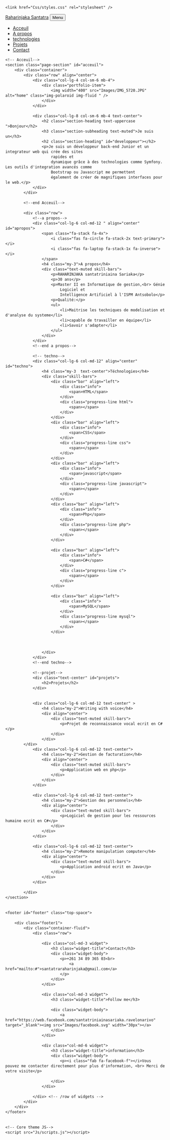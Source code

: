 <!DOCTYPE html>
<html>

<head>
    <meta charSet="utf-8" />
    <meta http-equiv="X-UA-Compatible" content="IE=edge" />
    <meta name="viewport" content="width=device-width, initial-scale=1.0" />
    <meta name="description" content="CV développeur informatique" />
    <title>home</title>
    <link rel="shortcut icon" href="Images/icon.webp" type="image/x-icon" />
    
    <link href="Css/styles.css" rel="stylesheet" />

</head>

<body id="page-top">
    <!-- Navigation-->
    <nav class="navbar navbar-expand-lg navbar-dark bg-light fixed-top" id="mainNav">
        <div class="container">
            <a class="navbar-brand" href="#page-top">Raharinjaka
                Santatra</a>
            <button class="navbar-toggler bg-dark" type="button" data-bs-toggle="collapse"
                data-bs-target="#navbarResponsive" aria-controls="navbarResponsive" aria-expanded="false"
                aria-label="Toggle navigation">
                Menu
                <i class="fas fa-bars ms-1"></i>
            </button>
            <div class="collapse navbar-collapse" id="navbarResponsive">
                <ul class="navbar-nav text-uppercase ms-auto py-4 py-lg-0">
                    <li class="nav-item"><a class="nav-link" href="#page-top">Acceuil</a></li>
                    <li class="nav-item"><a class="nav-link" href="#apropos">A propos</a></li>
                    <li class="nav-item"><a class="nav-link" href="#techno">technologies</a></li>
                    <li class="nav-item"><a class="nav-link" href="#projets">Projets</a></li>
                    <li class="nav-item"><a class="nav-link" href="#contact">Contact</a></li>
                </ul>
            </div>
        </div>
    </nav>


    <!-- Acceuil-->
    <section class="page-section" id="acceuil">
        <div class="container">
            <div class="row" align="center">
                <div class="col-lg-4 col-sm-6 mb-4">
                    <div class="portfolio-item">
                        <img width="400" src="Images/IMG_5720.JPG" alt="home" class="img-polaroid img-fluid " />
                    </div>
                </div>

                <div class="col-lg-8 col-sm-6 mb-4 text-center">
                    <h2 class="section-heading text-uppercase ">Bonjour</h2>
                    <h3 class="section-subheading text-muted">Je suis un</h3>
                    <h2 class="section-heading" id="developpeur"></h2>
                    <p>Je suis un développeur back-end Junior et un integrateur web qui crée des sites
                        rapides et
                        dynamique grâce à des technologies comme Symfony. Les outils d'integration avancés comme
                        Bootstrap ou Javascript me permettent
                        également de créer de magnifiques interfaces pour le web.</p>
                </div>
            </div>

            <!--end Acceuil-->

            <div class="row">
                <!--a propos-->
                <div class="col-lg-6 col-md-12 " align="center" id="apropos">
                    <span class="fa-stack fa-4x">
                        <i class="fas fa-circle fa-stack-2x text-primary"></i>
                        <i class="fas fa-laptop fa-stack-1x fa-inverse"></i>
                    </span>
                    <h4 class="my-3">A propos</h4>
                    <div class="text-muted skill-bars">
                        <p>RAHARINJAKA santatriniaina Sariaka</p>
                        <p>30 ans</p>
                        <p>Master II en Informatique de gestion,<br> Génie
                            Logiciel et
                            Intelligence Artificiel à l'ISPM Antsobolo</p>
                        <p>Qualité:</p>
                        <ul>
                            <li>Maitrise les techniques de modelisation et d'analyse du systeme</li>
                            <li>capable de travailler en équipe</li>
                            <li>Savoir s'adapter</li>
                        </ul>
                    </div>
                </div>
                <!--end a propos-->
                
                <!-- techno-->
                <div class="col-lg-6 col-md-12" align="center" id="techno">
                    <h4 class="my-3  text-center">Téchnologies</h4>
                    <div class="skill-bars">
                        <div class="bar" align="left">
                            <div class="info">
                                <span>HTML</span>
                            </div>
                            <div class="progress-line html">
                                <span></span>
                            </div>
                        </div>
                        <div class="bar" align="left">
                            <div class="info">
                                <span>CSS</span>
                            </div>
                            <div class="progress-line css">
                                <span></span>
                            </div>
                        </div>
                        <div class="bar" align="left">
                            <div class="info">
                                <span>javascript</span>
                            </div>
                            <div class="progress-line javascript">
                                <span></span>
                            </div>
                        </div>
                        <div class="bar" align="left">
                            <div class="info">
                                <span>Php</span>
                            </div>
                            <div class="progress-line php">
                                <span></span>
                            </div>
                        </div>

                        <div class="bar" align="left">
                            <div class="info">
                                <span>C#</span>
                            </div>
                            <div class="progress-line c">
                                <span></span>
                            </div>
                        </div>

                        <div class="bar" align="left">
                            <div class="info">
                                <span>MySQL</span>
                            </div>
                            <div class="progress-line mysql">
                                <span></span>
                            </div>
                        </div>

                        

                    </div>
                </div>
                <!--end techno-->
                
                <!--projet-->
                <div class="text-center" id="projets">
                    <h2>Projets</h2>
                </div>


                <div class="col-lg-6 col-md-12 text-center" >
                    <h4 class="my-2">Writing with voice</h4>
                    <div align="center">
                        <div class="text-muted skill-bars">
                            <p>Projet de reconnaissance vocal ecrit en C#</p>
                        </div>
                    </div>
            </div>
                <div class="col-lg-6 col-md-12 text-center">
                    <h4 class="my-2">Gestion de facturation</h4>
                    <div align="center">
                        <div class="text-muted skill-bars">
                            <p>Application web en php</p>
                        </div>
                    </div>
                </div>

                <div class="col-lg-6 col-md-12 text-center">
                    <h4 class="my-2">Gestion des personnels</h4>
                    <div align="center">
                        <div class="text-muted skill-bars">
                            <p>Logiciel de gestion pour les ressources humaine ecrit en C#</p>
                        </div>
                    </div>
                </div>

                <div class="col-lg-6 col-md-12 text-center">
                    <h4 class="my-2">Remote manipulation computer</h4>
                    <div align="center">
                        <div class="text-muted skill-bars">
                            <p>Application android ecrit en Java</p>
                        </div>
                    </div>
                </div>

            </div>
    </section>
    

    <footer id="footer" class="top-space">

        <div class="footer1">
            <div class="container-fluid">
                <div class="row">
                    
                    <div class="col-md-3 widget">
                        <h3 class="widget-title">Contact</h3>
                        <div class="widget-body">
                            <p>+261 34 89 365 03<br>
                                <a href="mailto:#">santatraraharinjaka@gmail.com</a>
                            </p>    
                        </div>
                    </div>

                    <div class="col-md-3 widget">
                        <h3 class="widget-title">Follow me</h3>

                        <div class="widget-body">
                            <a href="https://web.facebook.com/santatriniainasariaka.ravelonarivo" target="_blank"><img src="Images/facebook.svg" width="30px"></a>                             
                        </div>
                    </div>

                    <div class="col-md-6 widget">
                        <h3 class="widget-title">information</h3>
                        <div class="widget-body">
                            <p><i class="fab fa-facebook-f"></i>Vous pouvez me contacter directement pour plus d'information, <br> Merci de votre visite</p>
                            
                        </div>
                    </div>

                </div> <!-- /row of widgets -->
            </div>
        </div>
    </footer>


    <!-- Core theme JS-->
    <script src="Js/scripts.js"></script>
</body>

</html>
